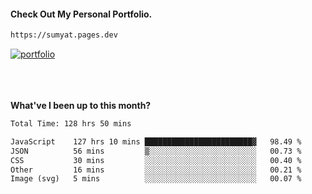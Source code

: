 #### Check Out My Personal Portfolio.
````bash
https://sumyat.pages.dev
````

<a href='https://sumyat.pages.dev/'>
    <img src='https://github.com/sumyat-aung/sumyat-aung/assets/108873224/c9b4f2be-c585-4dd3-84e1-692c3854a6d8' alt='portfolio' align='center' />
</a>


<br />
<br />


<br />
<br />

**What've I been up to this month?**

<!--START_SECTION:waka-->

```txt
Total Time: 128 hrs 50 mins

JavaScript    127 hrs 10 mins ████████████████████████▓   98.49 %
JSON          56 mins         ▒░░░░░░░░░░░░░░░░░░░░░░░░   00.73 %
CSS           30 mins         ░░░░░░░░░░░░░░░░░░░░░░░░░   00.40 %
Other         16 mins         ░░░░░░░░░░░░░░░░░░░░░░░░░   00.21 %
Image (svg)   5 mins          ░░░░░░░░░░░░░░░░░░░░░░░░░   00.07 %
```

<!--END_SECTION:waka-->




